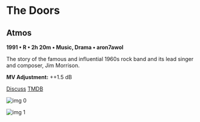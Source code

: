 # The Doors

## Atmos

**1991 • R • 2h 20m • Music, Drama • aron7awol**

The story of the famous and influential 1960s rock band and its lead singer and composer, Jim Morrison.

**MV Adjustment:** ++1.5 dB

[Discuss](https://www.avsforum.com/threads/bass-eq-for-filtered-movies.2995212/post-58336018)  [TMDB](10537)

![img 0](https://i.imgur.com/Yth3qNV.jpg)

![img 1](https://i.imgur.com/PZWw0DH.jpg)

